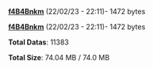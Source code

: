 [**f4B4Bnkm**](/data/f4B4Bnkm.txt) (22/02/23 - 22:11)- 1472 bytes

[**f4B4Bnkm**](/data/f4B4Bnkm.txt) (22/02/23 - 22:11)- 1472 bytes

**Total Datas**: 11383

**Total Size**: 74.04 MB / 74.0 MB